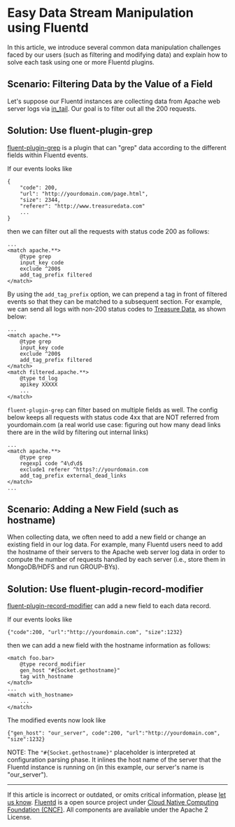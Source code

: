 Easy Data Stream Manipulation using Fluentd
===========================================

In this article, we introduce several common data manipulation
challenges faced by our users (such as filtering and modifying data) and
explain how to solve each task using one or more Fluentd plugins.


Scenario: Filtering Data by the Value of a Field
------------------------------------------------

Let's suppose our Fluentd instances are collecting data from Apache web
server logs via [in\_tail](in_tail). Our goal is to filter out all the
200 requests.

Solution: Use fluent-plugin-grep
--------------------------------

[fluent-plugin-grep](https://github.com/sonots/fluent-plugin-grep) is a
plugin that can "grep" data according to the different fields within
Fluentd events.

If our events looks like

``` {.CodeRay}
{
    "code": 200,
    "url": "http://yourdomain.com/page.html",
    "size": 2344,
    "referer": "http://www.treasuredata.com"
    ...
}
```

then we can filter out all the requests with status code 200 as follows:

``` {.CodeRay}
...
<match apache.**>
    @type grep
    input_key code
    exclude ^200$
    add_tag_prefix filtered
</match>
```

By using the `add_tag_prefix` option, we can prepend a tag in front of
filtered events so that they can be matched to a subsequent section. For
example, we can send all logs with non-200 status codes to [Treasure
Data](http://www.treasuredata.com), as shown below:

``` {.CodeRay}
...
<match apache.**>
    @type grep
    input_key code
    exclude ^200$
    add_tag_prefix filtered
</match>
<match filtered.apache.**>
    @type td_log
    apikey XXXXX
    ...
</match>
```

`fluent-plugin-grep` can filter based on multiple fields as well. The
config below keeps all requests with status code 4xx that are NOT
referred from yourdomain.com (a real world use case: figuring out how
many dead links there are in the wild by filtering out internal links)

``` {.CodeRay}
...
<match apache.**>
    @type grep
    regexp1 code ^4\d\d$
    exclude1 referer ^https?://yourdomain.com
    add_tag_prefix external_dead_links
</match>
...
```

Scenario: Adding a New Field (such as hostname)
-----------------------------------------------

When collecting data, we often need to add a new field or change an
existing field in our log data. For example, many Fluentd users need to
add the hostname of their servers to the Apache web server log data in
order to compute the number of requests handled by each server (i.e.,
store them in MongoDB/HDFS and run GROUP-BYs).

Solution: Use fluent-plugin-record-modifier
-------------------------------------------

[fluent-plugin-record-modifier](https://github.com/repeatedly/fluent-plugin-record-modifier)
can add a new field to each data record.

If our events looks like

``` {.CodeRay}
{"code":200, "url":"http://yourdomain.com", "size":1232}
```

then we can add a new field with the hostname information as follows:

``` {.CodeRay}
<match foo.bar>
    @type record_modifier
    gen_host "#{Socket.gethostname}"
    tag with_hostname
</match>
...
<match with_hostname>
    ...
</match>
```

The modified events now look like

``` {.CodeRay}
{"gen_host": "our_server", code":200, "url":"http://yourdomain.com", "size":1232}
```

NOTE: The `"#{Socket.gethostname}"` placeholder is interpreted at
configuration parsing phase. It inlines the host name of the server that
the Fluentd instance is running on (in this example, our server's name
is "our\_server").


------------------------------------------------------------------------

If this article is incorrect or outdated, or omits critical information,
please [let us
know](https://github.com/fluent/fluentd-docs/issues?state=open).
[Fluentd](http://www.fluentd.org/) is a open source project under [Cloud
Native Computing Foundation (CNCF)](https://cncf.io/). All components
are available under the Apache 2 License.
